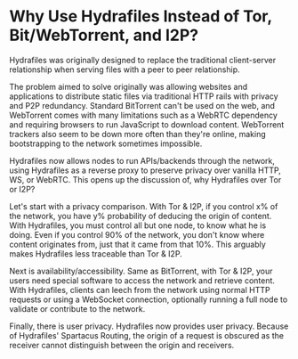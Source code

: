 # Why Use Hydrafiles Instead of Tor, Bit/WebTorrent, and I2P?

Hydrafiles was originally designed to replace the traditional client-server relationship when serving files with a peer to peer relationship.

The problem aimed to solve originally was allowing websites and applications to distribute static files via traditional HTTP rails with privacy and P2P redundancy. Standard BitTorrent can't be used on the web, and WebTorrent comes with many limitations such as a WebRTC dependency and requiring browsers to run JavaScript to download content. WebTorrent trackers also seem to be down more often than they're online, making bootstrapping to the network sometimes impossible.

Hydrafiles now allows nodes to run APIs/backends through the network, using Hydrafiles as a reverse proxy to preserve privacy over vanilla HTTP, WS, or WebRTC. This opens up the discussion of, why Hydrafiles over Tor or I2P?

Let's start with a privacy comparison. With Tor & I2P, if you control x% of the network, you have y% probability of deducing the origin of content. With Hydrafiles, you must control all but one node, to know what he is doing. Even if you
control 90% of the network, you don't know where content originates from, just that it came from that 10%. This arguably makes Hydrafiles less traceable than Tor & I2P.

Next is availability/accessibility. Same as BitTorrent, with Tor & I2P, your users need special software to access the network and retrieve content. With Hydrafiles, clients can leech from the network using normal HTTP requests or using a WebSocket connection, optionally running a full node to validate or contribute to the network.

Finally, there is user privacy. Hydrafiles now provides user privacy. Because of Hydrafiles' Spartacus Routing, the origin of a request is obscured as the receiver cannot distinguish between the origin and receivers.

